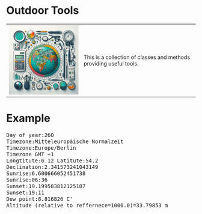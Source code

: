 <h1>Outdoor Tools</h1>
<table>
 <tr>
  <td><img src="logoSmall.png" /></td>
  <td>This is a collection of classes and methods providing useful tools.</td>
 </tr>
</table>

   <h1>Example</h1>

<samp>
Day of year:260<br>
Timezone:Mitteleuropäische Normalzeit<br>
Timezone:Europe/Berlin<br>
Timezone GMT +1<br>
Longtitute:6.12   Latitute:54.2<br>
Declination:2.341573241043149<br>
Sunrise:6.600666052451738<br>
Sunrise:06:36<br>
Sunset:19.199583812125187<br>
Sunset:19:11<br>
Dew point:8.816826 C'<br>
Altitude (relative to reffernece=1000.0)=33.79853 m<br>
 </samp>
